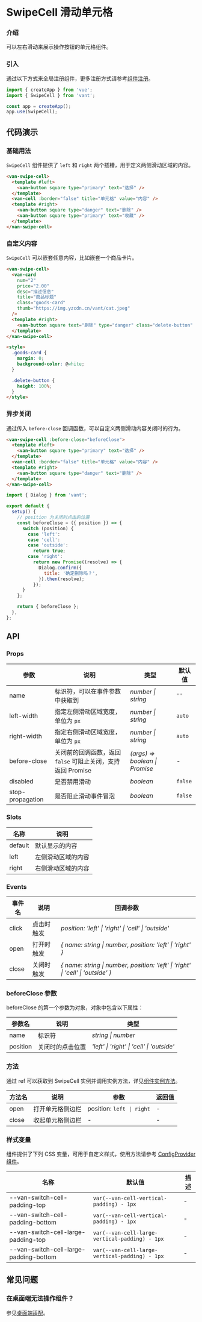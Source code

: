 # SwipeCell 滑动单元格

### 介绍

可以左右滑动来展示操作按钮的单元格组件。

### 引入

通过以下方式来全局注册组件，更多注册方式请参考[组件注册](#/zh-CN/advanced-usage#zu-jian-zhu-ce)。

```js
import { createApp } from 'vue';
import { SwipeCell } from 'vant';

const app = createApp();
app.use(SwipeCell);
```

## 代码演示

### 基础用法

`SwipeCell` 组件提供了 `left` 和 `right` 两个插槽，用于定义两侧滑动区域的内容。

```html
<van-swipe-cell>
  <template #left>
    <van-button square type="primary" text="选择" />
  </template>
  <van-cell :border="false" title="单元格" value="内容" />
  <template #right>
    <van-button square type="danger" text="删除" />
    <van-button square type="primary" text="收藏" />
  </template>
</van-swipe-cell>
```

### 自定义内容

`SwipeCell` 可以嵌套任意内容，比如嵌套一个商品卡片。

```html
<van-swipe-cell>
  <van-card
    num="2"
    price="2.00"
    desc="描述信息"
    title="商品标题"
    class="goods-card"
    thumb="https://img.yzcdn.cn/vant/cat.jpeg"
  />
  <template #right>
    <van-button square text="删除" type="danger" class="delete-button" />
  </template>
</van-swipe-cell>

<style>
  .goods-card {
    margin: 0;
    background-color: @white;
  }

  .delete-button {
    height: 100%;
  }
</style>
```

### 异步关闭

通过传入 `before-close` 回调函数，可以自定义两侧滑动内容关闭时的行为。

```html
<van-swipe-cell :before-close="beforeClose">
  <template #left>
    <van-button square type="primary" text="选择" />
  </template>
  <van-cell :border="false" title="单元格" value="内容" />
  <template #right>
    <van-button square type="danger" text="删除" />
  </template>
</van-swipe-cell>
```

```js
import { Dialog } from 'vant';

export default {
  setup() {
    // position 为关闭时点击的位置
    const beforeClose = ({ position }) => {
      switch (position) {
        case 'left':
        case 'cell':
        case 'outside':
          return true;
        case 'right':
          return new Promise((resolve) => {
            Dialog.confirm({
              title: '确定删除吗？',
            }).then(resolve);
          });
      }
    };

    return { beforeClose };
  },
};
```

## API

### Props

| 参数 | 说明 | 类型 | 默认值 |
| --- | --- | --- | --- |
| name | 标识符，可以在事件参数中获取到 | _number \| string_ | `''` |
| left-width | 指定左侧滑动区域宽度，单位为 `px` | _number \| string_ | `auto` |
| right-width | 指定右侧滑动区域宽度，单位为 `px` | _number \| string_ | `auto` |
| before-close | 关闭前的回调函数，返回 `false` 可阻止关闭，支持返回 Promise | _(args) => boolean \| Promise_ | - |
| disabled | 是否禁用滑动 | _boolean_ | `false` |
| stop-propagation | 是否阻止滑动事件冒泡 | _boolean_ | `false` |

### Slots

| 名称    | 说明               |
| ------- | ------------------ |
| default | 默认显示的内容     |
| left    | 左侧滑动区域的内容 |
| right   | 右侧滑动区域的内容 |

### Events

| 事件名 | 说明 | 回调参数 |
| --- | --- | --- |
| click | 点击时触发 | _position: 'left' \| 'right' \| 'cell' \| 'outside'_ |
| open | 打开时触发 | _{ name: string \| number, position: 'left' \| 'right' }_ |
| close | 关闭时触发 | _{ name: string \| number, position: 'left' \| 'right' \| 'cell' \| 'outside' }_ |

### beforeClose 参数

beforeClose 的第一个参数为对象，对象中包含以下属性：

| 参数名   | 说明             | 类型                                       |
| -------- | ---------------- | ------------------------------------------ |
| name     | 标识符           | _string \| number_                         |
| position | 关闭时的点击位置 | _'left' \| 'right' \| 'cell' \| 'outside'_ |

### 方法

通过 ref 可以获取到 SwipeCell 实例并调用实例方法，详见[组件实例方法](#/zh-CN/advanced-usage#zu-jian-shi-li-fang-fa)。

| 方法名 | 说明             | 参数                      | 返回值 |
| ------ | ---------------- | ------------------------- | ------ |
| open   | 打开单元格侧边栏 | position: `left \| right` | -      |
| close  | 收起单元格侧边栏 | -                         | -      |

### 样式变量

组件提供了下列 CSS 变量，可用于自定义样式，使用方法请参考 [ConfigProvider 组件](#/zh-CN/config-provider)。

| 名称 | 默认值 | 描述 |
| --- | --- | --- |
| --van-switch-cell-padding-top | `var(--van-cell-vertical-padding) - 1px` | - |
| --van-switch-cell-padding-bottom | `var(--van-cell-vertical-padding) - 1px` | - |
| --van-switch-cell-large-padding-top | `var(--van-cell-large-vertical-padding) - 1px` | - |
| --van-switch-cell-large-padding-bottom | `var(--van-cell-large-vertical-padding) - 1px` | - |

## 常见问题

### 在桌面端无法操作组件？

参见[桌面端适配](#/zh-CN/advanced-usage#zhuo-mian-duan-gua-pei)。
